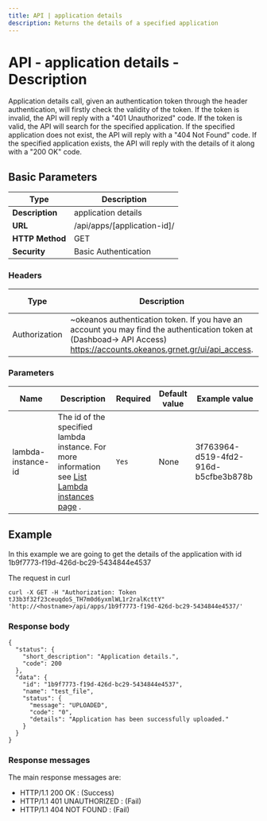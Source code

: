 ```yaml
---
title: API | application details
description: Returns the details of a specified application
---
```


# API - application details - Description

Application details call, given an authentication token through the header authentication,
will firstly check the validity of the token. If the token is invalid, the API will reply with a
"401 Unauthorized" code. If the token is valid, the API will search for the specified application. If the specified application does not exist, the API will reply with a
"404 Not Found" code. If the specified application exists, the API will reply with the details
of it along with a "200 OK" code.


## Basic Parameters

|Type | Description
------|-------------
| **Description** | application details
| **URL**         | /api/apps/[application-id]/
| **HTTP Method** | GET
| **Security**    | Basic Authentication


### Headers

Type | Description | Required | Default value | Example value
------|-------------|----------|---------------|---------------
Authorization | ~okeanos authentication token. If you have an account you may find the authentication token at (Dashboad-> API Access) https://accounts.okeanos.grnet.gr/ui/api_access. | `Yes` | None | Token tJ3b3f32f23ceuqdoS


### Parameters

Name  | Description | Required | Default value | Example value
------|-------------|----------|---------------|---------------
lambda-instance-id  | The id of the specified lambda instance. For more information see [List Lambda instances page](LambdaInstanceList.md) . |`Yes` |None| 3f763964-d519-4fd2-916d-b5cfbe3b878b


## Example

In this example we are going to get the details of the application with id 1b9f7773-f19d-426d-bc29-5434844e4537

The request in curl

```
curl -X GET -H "Authorization: Token tJ3b3f32f23ceuqdoS_TH7m0d6yxmlWL1r2ralKcttY" 'http://<hostname>/api/apps/1b9f7773-f19d-426d-bc29-5434844e4537/'
```


### Response body

```
{
  "status": {
    "short_description": "Application details.",
    "code": 200
  },
  "data": {
    "id": "1b9f7773-f19d-426d-bc29-5434844e4537",
    "name": "test_file",
    "status": {
      "message": "UPLOADED",
      "code": "0",
      "details": "Application has been successfully uploaded."
    }
  }
}
```


### Response messages

The main response messages are:

- HTTP/1.1 200 OK : (Success)
- HTTP/1.1 401 UNAUTHORIZED : (Fail)
- HTTP/1.1 404 NOT FOUND : (Fail)
